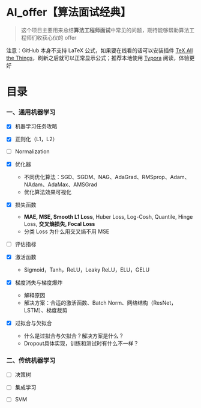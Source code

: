# AI_offer【算法面试经典】
> 这个项目主要用来总结**算法工程师面试**中常见的问题，期待能够帮助算法工程师们收获心仪的 offer

注意：GitHub 本身不支持 LaTeX 公式，如果要在线看的话可以安装插件 [TeX All the Things](https://chrome.google.com/webstore/detail/tex-all-the-things/cbimabofgmfdkicghcadidpemeenbffn?utm_source=chrome-ntp-icon)，刷新之后就可以正常显示公式；推荐本地使用 [Typora](https://typora.io/) 阅读，体验更好



# 目录

### 一、通用机器学习

- [x] 机器学习任务攻略

- [x] 正则化（L1，L2）
- [ ] Normalization
- [x] 优化器
  - 不同优化算法：SGD、SGDM、NAG、AdaGrad、RMSprop、Adam、NAdam、AdaMax、AMSGrad
  - 优化算法效果可视化
- [x] 损失函数
  - **MAE, MSE, Smooth L1 Loss**, Huber Loss, Log-Cosh, Quantile, Hinge Loss, **交叉熵损失, Focal Loss**
  - 分类 Loss 为什么用交叉熵不用 MSE

- [ ] 评估指标
- [x] 激活函数
  - Sigmoid，Tanh，ReLU，Leaky ReLU，ELU，GELU

- [x] 梯度消失与梯度爆炸
  - 解释原因
  - 解决方案：合适的激活函数、Batch Norm、网络结构（ResNet，LSTM）、梯度裁剪

- [x] 过拟合与欠拟合
  - 什么是过拟合与欠拟合？解决方案是什么？
  - Dropout具体实现，训练和测试时有什么不一样？

### 二、传统机器学习

- [ ] 决策树
- [ ] 集成学习
- [ ] SVM 





